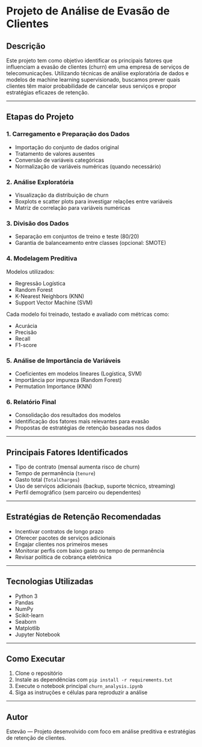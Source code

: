 # Projeto de Análise de Evasão de Clientes

## Descrição

Este projeto tem como objetivo identificar os principais fatores que influenciam a evasão de clientes (churn) em uma empresa de serviços de telecomunicações. Utilizando técnicas de análise exploratória de dados e modelos de machine learning supervisionado, buscamos prever quais clientes têm maior probabilidade de cancelar seus serviços e propor estratégias eficazes de retenção.

---

## Etapas do Projeto

### 1. Carregamento e Preparação dos Dados
- Importação do conjunto de dados original
- Tratamento de valores ausentes
- Conversão de variáveis categóricas
- Normalização de variáveis numéricas (quando necessário)

### 2. Análise Exploratória
- Visualização da distribuição de churn
- Boxplots e scatter plots para investigar relações entre variáveis
- Matriz de correlação para variáveis numéricas

### 3. Divisão dos Dados
- Separação em conjuntos de treino e teste (80/20)
- Garantia de balanceamento entre classes (opcional: SMOTE)

### 4. Modelagem Preditiva
Modelos utilizados:
- Regressão Logística
- Random Forest
- K-Nearest Neighbors (KNN)
- Support Vector Machine (SVM)

Cada modelo foi treinado, testado e avaliado com métricas como:
- Acurácia
- Precisão
- Recall
- F1-score

### 5. Análise de Importância de Variáveis
- Coeficientes em modelos lineares (Logística, SVM)
- Importância por impureza (Random Forest)
- Permutation Importance (KNN)

### 6. Relatório Final
- Consolidação dos resultados dos modelos
- Identificação dos fatores mais relevantes para evasão
- Propostas de estratégias de retenção baseadas nos dados

---

## Principais Fatores Identificados

- Tipo de contrato (mensal aumenta risco de churn)
- Tempo de permanência (`tenure`)
- Gasto total (`TotalCharges`)
- Uso de serviços adicionais (backup, suporte técnico, streaming)
- Perfil demográfico (sem parceiro ou dependentes)

---

## Estratégias de Retenção Recomendadas

- Incentivar contratos de longo prazo
- Oferecer pacotes de serviços adicionais
- Engajar clientes nos primeiros meses
- Monitorar perfis com baixo gasto ou tempo de permanência
- Revisar política de cobrança eletrônica

---

## Tecnologias Utilizadas

- Python 3
- Pandas
- NumPy
- Scikit-learn
- Seaborn
- Matplotlib
- Jupyter Notebook

---

## Como Executar

1. Clone o repositório
2. Instale as dependências com `pip install -r requirements.txt`
3. Execute o notebook principal `churn_analysis.ipynb`
4. Siga as instruções e células para reproduzir a análise

---

## Autor

Estevão — Projeto desenvolvido com foco em análise preditiva e estratégias de retenção de clientes.

